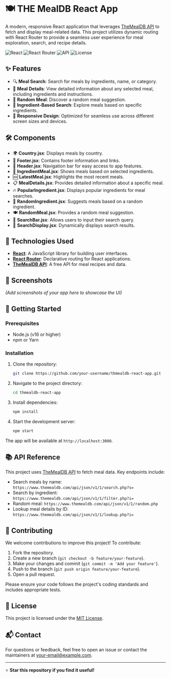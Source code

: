 # 🍽️ THE MealDB React App

A modern, responsive React application that leverages [TheMealDB API](https://www.themealdb.com/api.php) to fetch and display meal-related data. This project utilizes dynamic routing with React Router to provide a seamless user experience for meal exploration, search, and recipe details.

![React](https://img.shields.io/badge/React-18.2.0-blue?logo=react)
![React Router](https://img.shields.io/badge/React_Router-6.4.0-red?logo=react-router)
![API](https://img.shields.io/badge/API-TheMealDB-green)
![License](https://img.shields.io/badge/License-MIT-yellow)

## ✨ Features

- 🔍 **Meal Search**: Search for meals by ingredients, name, or category.
- 🍴 **Meal Details**: View detailed information about any selected meal, including ingredients and instructions.
- 🎲 **Random Meal**: Discover a random meal suggestion.
- 🥕 **Ingredient-Based Search**: Explore meals based on specific ingredients.
- 📱 **Responsive Design**: Optimized for seamless use across different screen sizes and devices.

## 🛠️ Components

- 🌍 **Country.jsx**: Displays meals by country.
- 📜 **Footer.jsx**: Contains footer information and links.
- 🧭 **Header.jsx**: Navigation bar for easy access to app features.
- 🥗 **IngredientMeal.jsx**: Shows meals based on selected ingredients.
- 🆕 **LatestMeal.jsx**: Highlights the most recent meals.
- 📋 **MealDetails.jsx**: Provides detailed information about a specific meal.
- 🔥 **PopularIngredient.jsx**: Displays popular ingredients for meal searches.
- 🎰 **RandomIngredient.jsx**: Suggests meals based on a random ingredient.
- 🍽️ **RandomMeal.jsx**: Provides a random meal suggestion.
- 🔎 **SearchBar.jsx**: Allows users to input their search query.
- 📄 **SearchDisplay.jsx**: Dynamically displays search results.

## 🚀 Technologies Used

- **[React](https://reactjs.org/)**: A JavaScript library for building user interfaces.
- **[React Router](https://reactrouter.com/)**: Declarative routing for React applications.
- **[TheMealDB API](https://www.themealdb.com/api.php)**: A free API for meal recipes and data.

## 📸 Screenshots

_(Add screenshots of your app here to showcase the UI)_

## 🏁 Getting Started

### Prerequisites

- Node.js (v16 or higher)
- npm or Yarn

### Installation

1. Clone the repository:
   ```bash
   git clone https://github.com/your-username/thmealdb-react-app.git
   ```
2. Navigate to the project directory:
   ```bash
   cd thmealdb-react-app
   ```
3. Install dependencies:
   ```bash
   npm install
   ```
4. Start the development server:
   ```bash
   npm start
   ```

The app will be available at `http://localhost:3000`.

## 📚 API Reference

This project uses [TheMealDB API](https://www.themealdb.com/api.php) to fetch meal data. Key endpoints include:

- Search meals by name: `https://www.themealdb.com/api/json/v1/1/search.php?s=`
- Search by ingredient: `https://www.themealdb.com/api/json/v1/1/filter.php?i=`
- Random meal: `https://www.themealdb.com/api/json/v1/1/random.php`
- Lookup meal details by ID: `https://www.themealdb.com/api/json/v1/1/lookup.php?i=`

## 🤝 Contributing

We welcome contributions to improve this project! To contribute:

1. Fork the repository.
2. Create a new branch (`git checkout -b feature/your-feature`).
3. Make your changes and commit (`git commit -m 'Add your feature'`).
4. Push to the branch (`git push origin feature/your-feature`).
5. Open a pull request.

Please ensure your code follows the project's coding standards and includes appropriate tests.

## 📝 License

This project is licensed under the [MIT License](LICENSE).

## 📬 Contact

For questions or feedback, feel free to open an issue or contact the maintainers at [your-email@example.com](mailto:your-email@example.com).

---

⭐ **Star this repository if you find it useful!**
